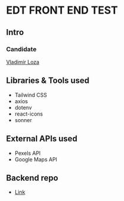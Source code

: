 # EDT FRONT END TEST

## Intro

### Candidate

[Vladimir Loza](https://vladi-portfolio.netlify.app/)

## Libraries & Tools used
+ Tailwind CSS
+ axios
+ dotenv
+ react-icons
+ sonner

## External APIs used
+ Pexels API
+ Google Maps API

## Backend repo
+ [Link](https://github.com/vladimir-loza/edt-test-backend)